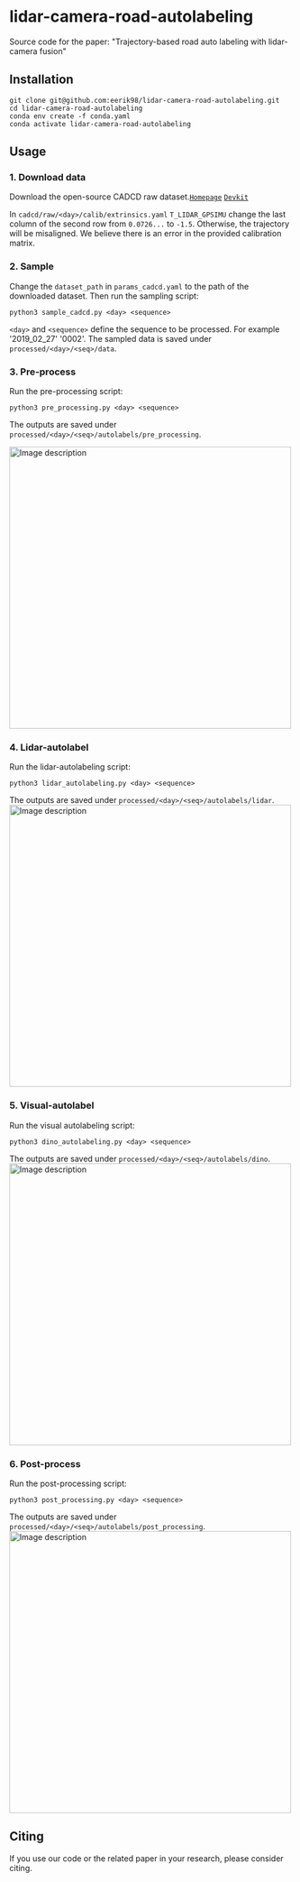 # lidar-camera-road-autolabeling

Source code for the paper: "Trajectory-based road auto labeling with lidar-camera fusion"

## Installation

```
git clone git@github.com:eerik98/lidar-camera-road-autolabeling.git
cd lidar-camera-road-autolabeling
conda env create -f conda.yaml
conda activate lidar-camera-road-autolabeling
```

## Usage
### 1. Download data
Download the open-source CADCD raw dataset.[`Homepage`](http://cadcd.uwaterloo.ca) [`Devkit`](https://github.com/mpitropov/cadc_devkit)

In `cadcd/raw/<day>/calib/extrinsics.yaml` `T_LIDAR_GPSIMU` change the last column of the second row from `0.0726...` to `-1.5`. Otherwise, the trajectory will be misaligned. We believe there is an error in the provided calibration matrix. 

### 2. Sample
Change the `dataset_path` in `params_cadcd.yaml` to the path of the downloaded dataset. Then run the sampling script: 
```
python3 sample_cadcd.py <day> <sequence>
```
`<day>` and `<sequence>` define the sequence to be processed. For example '2019_02_27' '0002'. The sampled data is saved under `processed/<day>/<seq>/data`.
### 3. Pre-process
Run the pre-processing script:
```
python3 pre_processing.py <day> <sequence>
```
The outputs are saved under `processed/<day>/<seq>/autolabels/pre_processing`.

<img src="https://github.com/user-attachments/assets/ebcf04b3-52dd-4965-9d07-72a9048e9fe7" alt="Image description" width="500"/>

### 4. Lidar-autolabel
Run the lidar-autolabeling script:
```
python3 lidar_autolabeling.py <day> <sequence>
```
The outputs are saved under `processed/<day>/<seq>/autolabels/lidar`.
<img src="https://github.com/user-attachments/assets/3f3106c0-7a51-4e14-8c02-c688fae93666" alt="Image description" width="500"/>

### 5. Visual-autolabel
Run the visual autolabeling script:
```
python3 dino_autolabeling.py <day> <sequence>
```
The outputs are saved under `processed/<day>/<seq>/autolabels/dino`.
<img src="https://github.com/user-attachments/assets/228397e2-43b4-4cae-8c9c-18cecc463585" alt="Image description" width="500"/>

### 6. Post-process
Run the post-processing script:
```
python3 post_processing.py <day> <sequence>
```
The outputs are saved under `processed/<day>/<seq>/autolabels/post_processing`.
<img src="https://github.com/user-attachments/assets/60d7008a-81b4-4e3c-80e9-9060d93319b0" alt="Image description" width="500"/>

## Citing

If you use our code or the related paper in your research, please consider citing.

```bibtex
```


